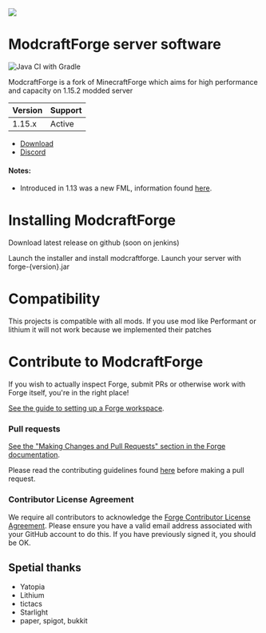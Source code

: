 <img src="assets/Forge_logo.svg">

ModcraftForge server software
=============
![Java CI with Gradle](https://github.com/modcraftmc/ModcraftForge/workflows/Java%20CI%20with%20Gradle/badge.svg?branch=performance_upgrade)

ModcraftForge is a fork of MinecraftForge which aims for high performance and capacity on 1.15.2 modded server

| Version  | Support |
| ------------- | ------------- |
| 1.15.x  | Active  |


* [Download]
* [Discord]

#### Notes:
- Introduced in 1.13 was a new FML, information found [here](NewFML.md).

# Installing ModcraftForge

Download latest release on github (soon on jenkins)

Launch the installer and install modcraftforge.
Launch your server with forge-{version}.jar


# Compatibility

This projects is compatible with all mods.
If you use mod like Performant or lithium it will not work because we implemented their patches

# Contribute to ModcraftForge

If you wish to actually inspect Forge, submit PRs or otherwise work
 with Forge itself, you're in the right place!
 
 [See the guide to setting up a Forge workspace](http://mcforge.readthedocs.io/en/latest/forgedev/).

### Pull requests

[See the "Making Changes and Pull Requests" section in the Forge documentation](https://mcforge.readthedocs.io/en/latest/forgedev/#making-changes-and-pull-requests).

Please read the contributing guidelines found [here](CONTRIBUTING.md) before making a pull request.

### Contributor License Agreement
We require all contributors to acknowledge the [Forge Contributor
 License Agreement](https://cla-assistant.io/MinecraftForge/MinecraftForge). Please ensure you have a valid email address
 associated with your GitHub account to do this. If you have previously
 signed it, you should be OK.


## Spetial thanks

- Yatopia
- Lithium
- tictacs
- Starlight
- paper, spigot, bukkit

[Download]: https://github.com/modcraftmc/ModcraftForge/releases
[Discord]: https://discord.gg/nvg7KWX
